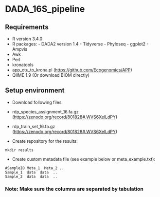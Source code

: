 # DADA_16S_pipeline

## Requirements
- R version 3.4.0
- R packages: - DADA2 version 1.4
              - Tidyverse
              - Phyloseq
              - ggplot2
              - Ampvis
- Awk
- Perl
- kronatools
- app_otu_to_krona.pl (https://github.com/Ecogenomics/APP)
- QIIME 1.9 (Or download BIOM directly)

## Setup environment
- Download following files: 
- rdp_species_assignment_16.fa.gz (https://zenodo.org/record/801828#.WVS6XelLdPY)
- rdp_train_set_16.fa.gz (https://zenodo.org/record/801828#.WVS6XelLdPY)

- Create repository for the results:
```
mkdir results
```

- Create custom metadata file (see example below or meta_example.txt):
```
#SampleID Meta_1  Meta_2 ..
Sample_1  data  data  ..
Sample_2  data  data  ..
```
### Note: Make sure the columns are separated by tabulation
